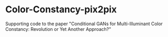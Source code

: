 # Color-Constancy-pix2pix
Supporting code to the paper "Conditional GANs for Multi-Illuminant Color Constancy: Revolution or Yet Another Approach?"
